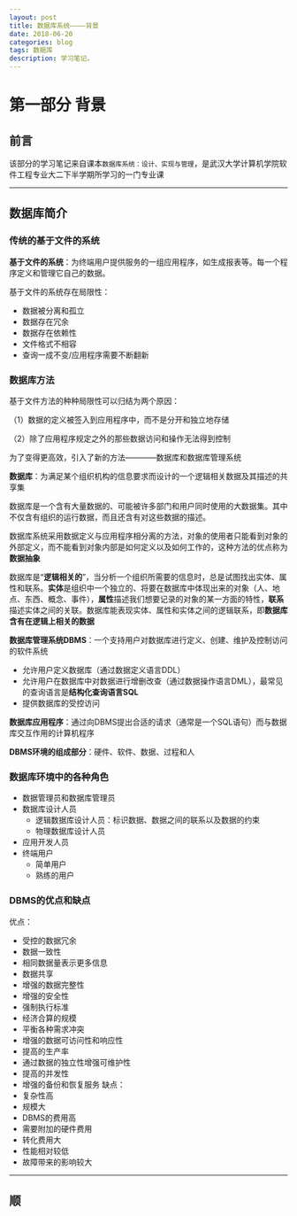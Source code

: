 ```yaml
---
layout: post
title: 数据库系统————背景
date: 2018-06-20
categories: blog
tags: 数据库
description: 学习笔记。
---
```


第一部分 背景
===
## 前言

该部分的学习笔记来自课本`数据库系统：设计、实现与管理`，是武汉大学计算机学院软件工程专业大二下半学期所学习的一门专业课

---
## 数据库简介

### 传统的基于文件的系统
**基于文件的系统**：为终端用户提供服务的一组应用程序，如生成报表等。每一个程序定义和管理它自己的数据。

基于文件的系统存在局限性：
- 数据被分离和孤立
- 数据存在冗余
- 数据存在依赖性
- 文件格式不相容
- 查询一成不变/应用程序需要不断翻新
### 数据库方法
基于文件方法的种种局限性可以归结为两个原因：

（1）数据的定义被签入到应用程序中，而不是分开和独立地存储

（2）除了应用程序规定之外的那些数据访问和操作无法得到控制

为了变得更高效，引入了新的方法————数据库和数据库管理系统

**数据库**：为满足某个组织机构的信息要求而设计的一个逻辑相关数据及其描述的共享集

数据库是一个含有大量数据的、可能被许多部门和用户同时使用的大数据集。其中不仅含有组织的运行数据，而且还含有对这些数据的描述。

数据库系统采用数据定义与应用程序相分离的方法，对象的使用者只能看到对象的外部定义，而不能看到对象内部是如何定义以及如何工作的，这种方法的优点称为**数据抽象**

数据库是“**逻辑相关的**”，当分析一个组织所需要的信息时，总是试图找出实体、属性和联系。**实体**是组织中一个独立的、将要在数据库中体现出来的对象（人、地点、东西、概念、事件），**属性**描述我们想要记录的对象的某一方面的特性，**联系**描述实体之间的关联。数据库能表现实体、属性和实体之间的逻辑联系，即**数据库含有在逻辑上相关的数据**

**数据库管理系统DBMS**：一个支持用户对数据库进行定义、创建、维护及控制访问的软件系统
- 允许用户定义数据库（通过数据定义语言DDL）
- 允许用户在数据库中对数据进行增删改查（通过数据操作语言DML），最常见的查询语言是**结构化查询语言SQL**
- 提供数据库的受控访问

**数据库应用程序**：通过向DBMS提出合适的请求（通常是一个SQL语句）而与数据库交互作用的计算机程序

**DBMS环境的组成部分**：硬件、软件、数据、过程和人
### 数据库环境中的各种角色
- 数据管理员和数据库管理员
- 数据库设计人员
  - 逻辑数据库设计人员：标识数据、数据之间的联系以及数据的约束 
  - 物理数据库设计人员
- 应用开发人员
- 终端用户
  - 简单用户
  - 熟练的用户
### DBMS的优点和缺点
优点：
- 受控的数据冗余
- 数据一致性
- 相同数据量表示更多信息
- 数据共享
- 增强的数据完整性
- 增强的安全性
- 强制执行标准
- 经济合算的规模
- 平衡各种需求冲突
- 增强的数据可访问性和响应性
- 提高的生产率
- 通过数据的独立性增强可维护性
- 提高的并发性
- 增强的备份和恢复服务
缺点：
- 复杂性高
- 规模大
- DBMS的费用高
- 需要附加的硬件费用
- 转化费用大
- 性能相对较低
- 故障带来的影响较大

---
## 顺




